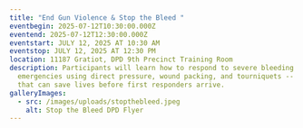 ```yaml
---
title: "End Gun Violence & Stop the Bleed "
eventbegin: 2025-07-12T10:30:00.000Z
eventend: 2025-07-12T12:30:00.000Z
eventstart: JULY 12, 2025 AT 10:30 AM
eventstop: JULY 12, 2025 AT 12:30 PM
location: 11187 Gratiot, DPD 9th Precinct Training Room
description: Participants will learn how to respond to severe bleeding
  emergencies using direct pressure, wound packing, and tourniquets -- skills
  that can save lives before first responders arrive.
galleryImages:
  - src: /images/uploads/stopthebleed.jpeg
    alt: Stop the Bleed DPD Flyer
---
```


